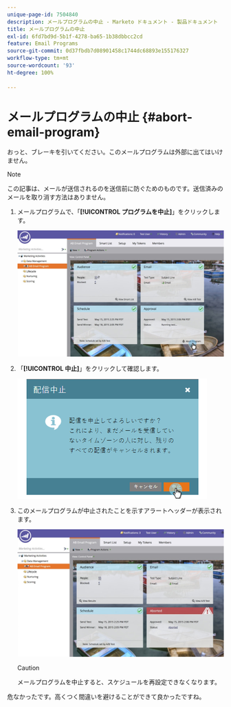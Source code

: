 ```yaml
---
unique-page-id: 7504840
description: メールプログラムの中止 - Marketo ドキュメント - 製品ドキュメント
title: メールプログラムの中止
exl-id: 6fd7bd9d-5b1f-4278-ba65-1b38dbbcc2cd
feature: Email Programs
source-git-commit: 0d37fbdb7d08901458c1744dc68893e155176327
workflow-type: tm+mt
source-wordcount: '93'
ht-degree: 100%

---
```


# メールプログラムの中止 {#abort-email-program}

おっと、ブレーキを引いてください。このメールプログラムは外部に出てはいけません。

>[!NOTE]
>
>この記事は、メールが送信されるのを送信前に防ぐためのものです。送信済みのメールを取り消す方法はありません。

1. メールプログラムで、「**[!UICONTROL プログラムを中止]**」をクリックします。

   ![](assets/dashboardleads.jpg)

1. 「**[!UICONTROL 中止]**」をクリックして確認します。

   ![](assets/image2015-5-20-15-3a24-3a35.png)

1. このメールプログラムが中止されたことを示すアラートヘッダーが表示されます。

   ![](assets/dashboardleadchange2.jpg)

   >[!CAUTION]
   >
   >メールプログラムを中止すると、スケジュールを再設定できなくなります。

危なかったです。高くつく間違いを避けることができて良かったですね。
